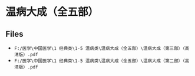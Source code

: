 # 温病大成（全五部）

## Files

- `F:/医学\中国医学\1 经典类\1-5 温病类\温病大成（全五部）\温病大成（第三部）（高清版）.pdf`
- `F:/医学\中国医学\1 经典类\1-5 温病类\温病大成（全五部）\温病大成（第二部）（高清版）.pdf`
